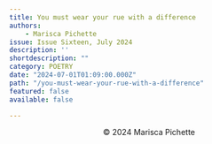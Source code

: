 ```yaml
---
title: You must wear your rue with a difference
authors:
    - Marisca Pichette
issue: Issue Sixteen, July 2024
description: ''
shortdescription: ""
category: POETRY
date: "2024-07-01T01:09:00.000Z"
path: "/you-must-wear-your-rue-with-a-difference"
featured: false
available: false

---
```




<p style="text-align: center;">© 2024 Marisca Pichette</p>

